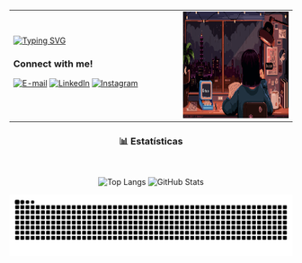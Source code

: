 <table>
  <tr>
    <td align="left" width="60%">
      <a href="https://git.io/typing-svg">
        <img src="https://readme-typing-svg.demolab.com?font=Fira+Code&weight=200&size=22&pause=1000&color=FF00F6&center=false&vCenter=true&random=false&width=400&lines=%E2%8A%B9+Welcome+to+my+profile!+%CB%99%E1%B5%95%CB%99+%E2%8A%B9+" alt="Typing SVG">
      </a>

  <h3>Connect with me!</h3>

  [![E-mail](https://img.shields.io/badge/-Email-000?style=for-the-badge&logo=microsoft-outlook&logoColor=FF00F6)](mailto:joanadarknes2233@gmail.com)
  [![LinkedIn](https://img.shields.io/badge/-LinkedIn-000?style=for-the-badge&logo=linkedin&logoColor=FF00F6)](https://www.linkedin.com/in/joanadarc2233/)
  [![Instagram](https://img.shields.io/badge/-Instagram-000?style=for-the-badge&logo=instagram&logoColor=FF00F6)](https://www.instagram.com/ops_xoana/)
    </td>

  <td align="right" width="90%">
    <img height="190px" src="./study.gif">
  </td>
</tr>
</table>

<div align="center">
  
### 📊 Estatísticas
<br/>

<img 
  alt="Top Langs" 
  height="180em"
  src="https://github-readme-stats.vercel.app/api/top-langs/?username=Joanadarknes&theme=tokyonight&layout=compact&custom_title=Tecnologias&langs_count=9"
/>
<img 
  alt="GitHub Stats" 
  height="180em"
  src="https://github-readme-stats.vercel.app/api?username=Joanadarknes&show_icons=true&theme=tokyonight&include_all_commits=true&locale=pt-br"
/>

</div>



<div style="text-align: center;" align="center">
<picture>
  <source media="(prefers-color-scheme: dark)" srcset="https://github.com/Joanadarknes/Joanadarknes/blob/output/github-contribution-grid-snake-dark.svg" />
  <source media="(prefers-color-scheme: light)" srcset="https://github.com/Joanadarknes/Joanadarknes/blob/output/github-contribution-grid-snake.svg" />
  <img alt="github contribution grid snake animation" src="https://github.com/Joanadarknes/Joanadarknes/blob/output/github-contribution-grid-snake.svg" />
</picture>
</div>


